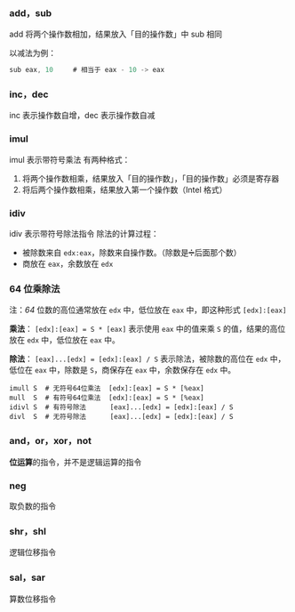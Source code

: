 

### add，sub
add 将两个操作数相加，结果放入「目的操作数」中
sub 相同

以减法为例：
```c
sub eax, 10     # 相当于 eax - 10 -> eax
```


### inc，dec
inc 表示操作数自增，dec 表示操作数自减


### imul
imul 表示带符号乘法
有两种格式：

1. 将两个操作数相乘，结果放入「目的操作数」，「目的操作数」必须是寄存器
2. 将后两个操作数相乘，结果放入第一个操作数（Intel 格式）


### idiv
idiv 表示带符号除法指令
除法的计算过程：

- 被除数来自 `edx:eax`，除数来自操作数。（除数是➗后面那个数）
- 商放在 `eax`，余数放在 `edx` 


### 64 位乘除法
注：_64_ 位数的高位通常放在 `edx` 中，低位放在 `eax` 中，即这种形式 `[edx]:[eax]`

**乘法**：
`[edx]:[eax] = S * [eax]` 表示使用 `eax` 中的值来乘 `S` 的值，结果的高位放在 `edx` 中，低位放在 `eax` 中。

**除法**：
`[eax]...[edx] = [edx]:[eax] / S` 表示除法，被除数的高位在 `edx` 中，低位在 `eax` 中，除数是 `S`，商保存在 `eax` 中，余数保存在 `edx` 中。

```assembly
imull S  # 无符号64位乘法  [edx]:[eax] = S * [%eax]
mull  S  # 有符号64位乘法  [edx]:[eax] = S * [%eax]
idivl S  # 有符号除法      [eax]...[edx] = [edx]:[eax] / S
divl  S  # 无符号除法      [eax]...[edx] = [edx]:[eax] / S
```


### and，or，xor，not
**位运算**的指令，并不是逻辑运算的指令


### neg
取负数的指令


### shr，shl
逻辑位移指令


### sal，sar
算数位移指令
